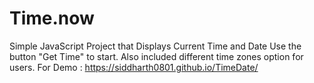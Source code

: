# Time.now
Simple JavaScript Project that Displays Current Time and Date
Use the button "Get Time" to start.
Also included different time zones option for users.
For Demo : https://siddharth0801.github.io/TimeDate/

